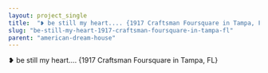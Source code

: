 ```yaml
---
layout: project_single
title:  "❥ be still my heart.... {1917 Craftsman Foursquare in Tampa, FL}"
slug: "be-still-my-heart-1917-craftsman-foursquare-in-tampa-fl"
parent: "american-dream-house"
---
```

❥ be still my heart.... {1917 Craftsman Foursquare in Tampa, FL}